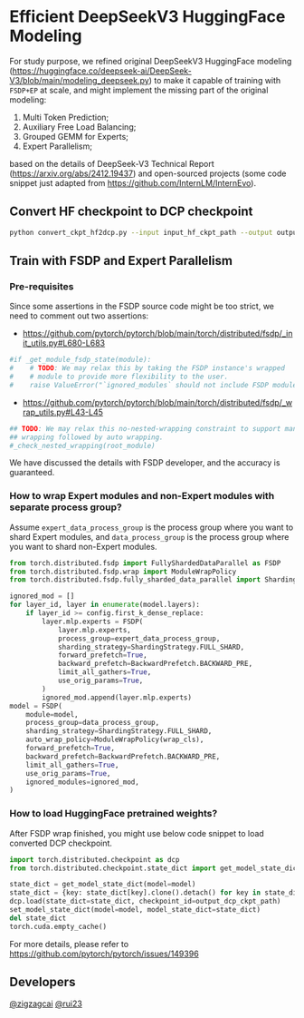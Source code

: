 # Efficient DeepSeekV3 HuggingFace Modeling

For study purpose, we refined original DeepSeekV3 HuggingFace modeling (https://huggingface.co/deepseek-ai/DeepSeek-V3/blob/main/modeling_deepseek.py) to make it capable of training with `FSDP+EP` at scale, and might implement the missing part of the original modeling:

1. Multi Token Prediction; 
2. Auxiliary Free Load Balancing; 
3. Grouped GEMM for Experts;
4. Expert Parallelism;

based on the details of DeepSeek-V3 Technical Report (https://arxiv.org/abs/2412.19437) and open-sourced projects (some code snippet just adapted from https://github.com/InternLM/InternEvo).

## Convert HF checkpoint to DCP checkpoint

``` bash
python convert_ckpt_hf2dcp.py --input input_hf_ckpt_path --output output_dcp_ckpt_path
```

## Train with FSDP and Expert Parallelism

### Pre-requisites

Since some assertions in the FSDP source code might be too strict, we need to comment out two assertions:

- https://github.com/pytorch/pytorch/blob/main/torch/distributed/fsdp/_init_utils.py#L680-L683
``` python
#if _get_module_fsdp_state(module):
#    # TODO: We may relax this by taking the FSDP instance's wrapped
#    # module to provide more flexibility to the user.
#    raise ValueError("`ignored_modules` should not include FSDP modules")
```

- https://github.com/pytorch/pytorch/blob/main/torch/distributed/fsdp/_wrap_utils.py#L43-L45
```python
## TODO: We may relax this no-nested-wrapping constraint to support manual
## wrapping followed by auto wrapping.
#_check_nested_wrapping(root_module)
```

We have discussed the details with FSDP developer, and the accuracy is guaranteed.

### How to wrap Expert modules and non-Expert modules with separate process group?

Assume `expert_data_process_group` is the process group where you want to shard Expert modules, and `data_process_group` is the process group where you want to shard non-Expert modules.

``` python
from torch.distributed.fsdp import FullyShardedDataParallel as FSDP
from torch.distributed.fsdp.wrap import ModuleWrapPolicy
from torch.distributed.fsdp.fully_sharded_data_parallel import ShardingStrategy, BackwardPrefetch

ignored_mod = []
for layer_id, layer in enumerate(model.layers):
    if layer_id >= config.first_k_dense_replace:
        layer.mlp.experts = FSDP(
            layer.mlp.experts, 
            process_group=expert_data_process_group,
            sharding_strategy=ShardingStrategy.FULL_SHARD, 
            forward_prefetch=True,
            backward_prefetch=BackwardPrefetch.BACKWARD_PRE,
            limit_all_gathers=True,
            use_orig_params=True,
        )
        ignored_mod.append(layer.mlp.experts)
model = FSDP(
    module=model,
    process_group=data_process_group,
    sharding_strategy=ShardingStrategy.FULL_SHARD,
    auto_wrap_policy=ModuleWrapPolicy(wrap_cls),
    forward_prefetch=True,
    backward_prefetch=BackwardPrefetch.BACKWARD_PRE,
    limit_all_gathers=True,
    use_orig_params=True,
    ignored_modules=ignored_mod,
)
```

### How to load HuggingFace pretrained weights?

After FSDP wrap finished, you might use below code snippet to load converted DCP checkpoint.

``` python
import torch.distributed.checkpoint as dcp
from torch.distributed.checkpoint.state_dict import get_model_state_dict, set_model_state_dict

state_dict = get_model_state_dict(model=model)
state_dict = {key: state_dict[key].clone().detach() for key in state_dict}
dcp.load(state_dict=state_dict, checkpoint_id=output_dcp_ckpt_path)
set_model_state_dict(model=model, model_state_dict=state_dict)
del state_dict
torch.cuda.empty_cache()
```

For more details, please refer to https://github.com/pytorch/pytorch/issues/149396

## Developers

[@zigzagcai](https://github.com/zigzagcai)
[@rui23](https://github.com/rui23)
